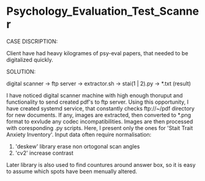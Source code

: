 # Psychology_Evaluation_Test_Scanner

CASE DISCRIPTION:

Client have had heavy kilogrames of psy-eval papers, that needed to be digitalized quickly.

SOLUTION:

digital scanner -> ftp server -> extractor.sh -> stai(1 | 2).py -> *.txt (result)

I have noticed digital scanner machine with high enough thoruput and functionality to send created pdf's to ftp server.
Using this opportunity, I have created systemd service, that constantly checks ftp://~/pdf directory for new documents.
If any, images are extracted, then converted to *.png format to exvlude any codec incompatibilities.
Images are then processed with coresponding .py scripts. Here, I present only the ones for 'Stait Trait Anxiety Inventory'.
Input data often require normalisation:
  1. 'deskew' library erase non ortogonal scan angles
  2. 'cv2' increase contrast
  
Later library is also used to find countures around answer box, so it is easy to assume which spots have been menually altered.
